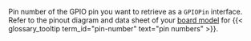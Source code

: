 Pin number of the GPIO pin you want to retrieve as a `GPIOPin` interface.
Refer to the pinout diagram and data sheet of your [board model](/components/board/#configuration) for {{< glossary_tooltip term_id="pin-number" text="pin numbers" >}}.
